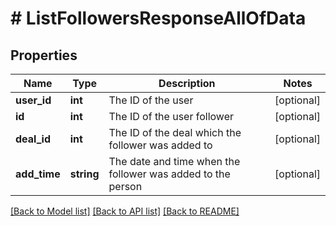 # # ListFollowersResponseAllOfData

## Properties

Name | Type | Description | Notes
------------ | ------------- | ------------- | -------------
**user_id** | **int** | The ID of the user | [optional]
**id** | **int** | The ID of the user follower | [optional]
**deal_id** | **int** | The ID of the deal which the follower was added to | [optional]
**add_time** | **string** | The date and time when the follower was added to the person | [optional]

[[Back to Model list]](../../README.md#models) [[Back to API list]](../../README.md#endpoints) [[Back to README]](../../README.md)
